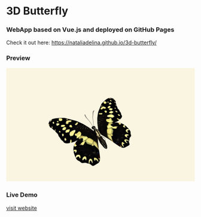 # 3D Butterfly

### WebApp based on Vue.js and deployed on GitHub Pages

Check it out here: https://nataliadelina.github.io/3d-butterfly/

### Preview

![screenshot](./public/screenshot-butterfly.png)

### Live Demo

[visit website](https://nataliadelina.github.io/3d-butterfly/)
